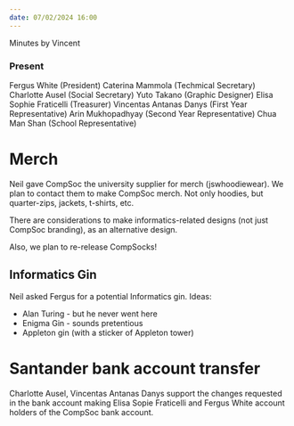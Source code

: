 ```yaml
---
date: 07/02/2024 16:00
---
```

Minutes by Vincent

### Present
Fergus White (President)
Caterina Mammola (Techmical Secretary)
Charlotte Ausel (Social Secretary)
Yuto Takano (Graphic Designer)
Elisa Sophie Fraticelli (Treasurer)
Vincentas Antanas Danys (First Year Representative)
Arin Mukhopadhyay (Second Year Representative)
Chua Man Shan (School Representative)

# Merch
Neil gave CompSoc the university supplier for merch (jswhoodiewear). We plan to contact them to make CompSoc merch. Not only hoodies, but quarter-zips, jackets, t-shirts, etc.

There are considerations to make informatics-related designs (not just CompSoc branding), as an alternative design.

Also, we plan to re-release CompSocks!

## Informatics Gin
Neil asked Fergus for a potential Informatics gin.
Ideas:
* Alan Turing - but he never went here
* Enigma Gin - sounds pretentious
* Appleton gin (with a sticker of Appleton tower)

# Santander bank account transfer
Charlotte Ausel, Vincentas Antanas Danys support the changes requested in the bank account making Elisa Sopie Fraticelli and Fergus White account holders of the CompSoc bank account.
